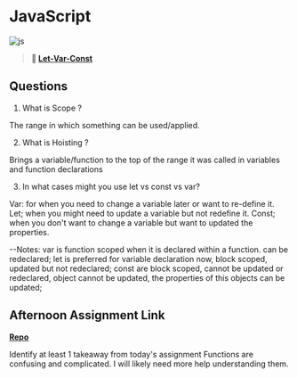 # JavaScript

![js](https://bcw.blob.core.windows.net/public/img/courses/js.gif)

> **📖 [Let-Var-Const](https://codeworksacademy.com/fs-student-guide/resources/wk2/01-Let-Var-Const)**

## Questions

1. What is Scope ?

The range in which something can be used/applied.

2. What is Hoisting ?

Brings a variable/function to the top of the range it was called in variables and function declarations 

3. In what cases might you use let vs const vs var?

Var: for when you need to change a variable later or want to re-define it.
Let; when you might need to update a variable but not redefine it.
Const; when you don't want to change a variable but want to updated the properties.

--Notes:
 var is function scoped when it is declared within a function. can be redeclared;
 let is preferred for variable declaration now, block scoped, updated but not redeclared;
 const are block scoped, cannot be updated or redeclared, object cannot be updated, the properties of this objects can be updated;

## Afternoon Assignment Link

**[Repo](https://github.com/kyleem20/witwics-1)**

Identify at least 1 takeaway from today's assignment
Functions are confusing and complicated. I will likely need more help understanding them.
